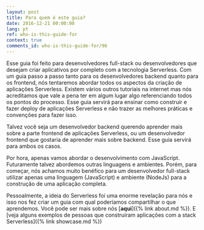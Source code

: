 ```yaml
---
layout: post
title: Para quem é este guia?
date: 2016-12-21 00:00:00
lang: pt
ref: who-is-this-guide-for
context: true
comments_id: who-is-this-guide-for/96
---
```


Esse guia foi feito para desenvolvedores full-stack ou desenvolvedores que desejam criar aplicativos por completo com a tecnologia Serverless. Com um guia passo a passo tanto para os desenvolvedores backend quanto para os frontend, nós tentaremos abordar todos os aspectos da criação de aplicações Serverless. Existem vários outros tutoriais na internet mas nós acreditamos que vale a pena ter em algum lugar algo referenciando todos os pontos do processo. Esse guia servirá para ensinar como construir e fazer deploy de aplicações Serverless e não trazer as melhores práticas e convenções para fazer isso.

Talvez você seja um desenvolvedor backend querendo aprender mais sobre a parte frontend de aplicações Serverless, ou um desenvolvedor frontend que gostaria de aprender mais sobre backend. Esse guia servirá para ambos os casos.

Por hora, apenas vamos abordar o desenvolvimento com JavaScript. Futuramente talvez abordemos outras linguagens e ambientes. Porém, para começar, nós achamos muito benéfico para um desenvolvedor full-stack utilizar apenas uma linguagem (JavaScript) e ambiente (NodeJs) para a construção de uma aplicação completa.

Pessoalmente, a ideia do Serverless foi uma enorme revelação para nós e isso nos fez criar um guia com qual poderíamos compartilhar o que aprendemos. Você pode ser mais sobre nós [**aqui**]({% link about.md %}). E [veja alguns exemplos de pessoas que construiram aplicações com a stack Serverless]({% link showcase.md %})
